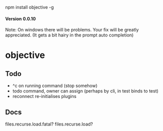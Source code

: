 npm install objective -g

#### Version 0.0.10

Note: On windows there will be problems. Your fix will be greatly appreciated. (It gets a bit hairy in the prompt auto completion)


objective
=========



Todo
----

* ^c on running command (stop somehow)
* todo command, owner can assign (perhaps by cli, in test binds to test)
* reconnect re-initialises plugins


Docs
----

files.recurse.load.fatal?
files.recurse.load?